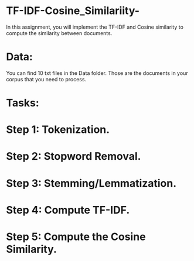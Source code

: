 # TF-IDF-Cosine_Similariity-


In this assignment, you will implement the TF-IDF and Cosine similarity to compute the similarity
between documents. 

# Data:
You can find 10 txt files in the Data folder. Those are the documents in your corpus that you need
to process.

# Tasks: 

# Step 1: Tokenization.
# Step 2: Stopword Removal.
# Step 3: Stemming/Lemmatization.
# Step 4: Compute TF-IDF.
# Step 5: Compute the Cosine Similarity.
